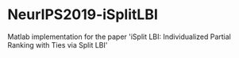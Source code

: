 # NeurIPS2019-iSplitLBI
Matlab implementation for the paper 'iSplit LBI: Individualized Partial Ranking with Ties via Split LBI'
